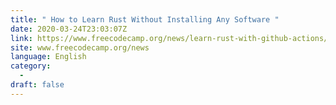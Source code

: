 ```yaml
---
title: " How to Learn Rust Without Installing Any Software "
date: 2020-03-24T23:03:07Z
link: https://www.freecodecamp.org/news/learn-rust-with-github-actions/?utm_medium=RSS&utm_source=news.12bit.vn
site: www.freecodecamp.org/news
language: English
category:
  -   
draft: false
---
```

